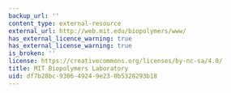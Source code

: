 ```yaml
---
backup_url: ''
content_type: external-resource
external_url: http://web.mit.edu/biopolymers/www/
has_external_licence_warning: true
has_external_license_warning: true
is_broken: ''
license: https://creativecommons.org/licenses/by-nc-sa/4.0/
title: MIT Biopolymers Laboratory
uid: df7b28bc-9306-4924-9e23-0b5328293b18
---
```

